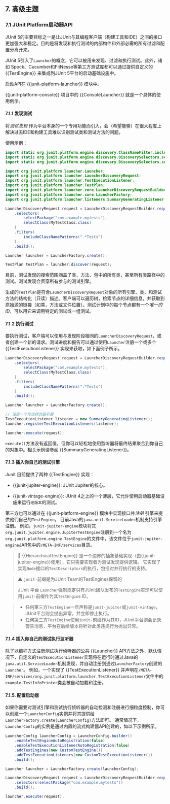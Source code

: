 ## 7. 高级主题

### 7.1 JUnit Platform启动器API
JUnit 5的主要目标之一是让JUnit与其编程客户端（构建工具和IDE）之间的接口更加强大和稳定。目的是将发现和执行测试的内部构件和外部必需的所有过滤和配置分离开来。

JUnit 5引入了`Launcher`的概念，它可以被用来发现、过滤和执行测试。此外，诸如 Spock、Cucumber和FitNesse等第三方测试库都可以通过提供自定义的 {{TestEngine}} 来集成到JUnit 5平台的启动基础设施中。

启动API在 {{junit-platform-launcher}} 模块中。 

{{junit-platform-console}} 项目中的 {{ConsoleLauncher}} 就是一个具体的使用例示。


#### 7.1.1 发现测试

将*测试发现* 作为平台本身的一个专用功能而引入，会（希望能够）在很大程度上解决过去IDE和构建工具难以识别测试类和测试方法的问题。

使用示例：

```java
import static org.junit.platform.engine.discovery.ClassNameFilter.includeClassNamePatterns;
import static org.junit.platform.engine.discovery.DiscoverySelectors.selectClass;
import static org.junit.platform.engine.discovery.DiscoverySelectors.selectPackage;

import org.junit.platform.launcher.Launcher;
import org.junit.platform.launcher.LauncherDiscoveryRequest;
import org.junit.platform.launcher.TestExecutionListener;
import org.junit.platform.launcher.TestPlan;
import org.junit.platform.launcher.core.LauncherDiscoveryRequestBuilder;
import org.junit.platform.launcher.core.LauncherFactory;
import org.junit.platform.launcher.listeners.SummaryGeneratingListener;
```

```java
LauncherDiscoveryRequest request = LauncherDiscoveryRequestBuilder.request()
    .selectors(
        selectPackage("com.example.mytests"),
        selectClass(MyTestClass.class)
    )
    .filters(
        includeClassNamePatterns(".*Tests")
    )
    .build();

Launcher launcher = LauncherFactory.create();

TestPlan testPlan = launcher.discover(request);
```


目前，测试发现的搜索范围涵盖了类、方法、包中的所有类，甚至所有类路径中的测试。测试发现会贯穿所有参与的测试引擎。

生成的`TestPlan`是符合`LauncherDiscoveryRequest`对象的所有引擎、类、和测试方法的结构化（只读）描述。客户端可以遍历树，检索节点的详细信息，并获取到原始源的链接（如类，方法或文件位置）。测试计划中的每个节点都有一个*唯一的ID*，可以用它来调用特定的测试或一组测试。


#### 7.1.2 执行测试
要执行测试，客户端可以使用与发现阶段相同的`LauncherDiscoveryRequest`，或者创建一个新的请求。测试进度和报告可以通过使用`Launcher`注册一个或多个 {{TestExecutionListener}} 实现来获取，如下面例子所示。


```java
LauncherDiscoveryRequest request = LauncherDiscoveryRequestBuilder.request()
    .selectors(
        selectPackage("com.example.mytests"),
        selectClass(MyTestClass.class)
    )
    .filters(
        includeClassNamePatterns(".*Tests")
    )
    .build();

Launcher launcher = LauncherFactory.create();

// 注册一个你选择的监听器
TestExecutionListener listener = new SummaryGeneratingListener();
launcher.registerTestExecutionListeners(listener);

launcher.execute(request);
```

`execute()`方法没有返回值，但你可以轻松地使用监听器将最终结果聚合到你自己的对象中。相关示例请参阅 {{SummaryGeneratingListener}}。


#### 7.1.3 插入你自己的测试引擎

Junit 目前提供了两种 {{TestEngine}} 实现：

- {{junit-jupiter-engine}}: JUnit Jupiter的核心。

- {{junit-vintage-engine}}: JUnit 4之上的一个薄层，它允许使用启动器基础设施来运行`老版本`的测试。


第三方也可以通过在 {{junit-platform-engine}} 模块中实现接口并*注册* 引擎来提供他们自己的`TestEngine`。 目前Java的`java.util.ServiceLoader`机制支持引擎注册。 例如，`junit-jupiter-engine`模块将其`org.junit.jupiter.engine.JupiterTestEngine`注册到一个名为`org.junit.platform.engine.TestEngine`的文件中，该文件位于`junit-jupiter-engine`JAR包中的`/META-INF/services`目录。


>📒 {{HierarchicalTestEngine}} 是一个边界的抽象基础实现（由{{junit-jupiter-engine}}使用），它只需要实现者为测试发现提供逻辑。 它实现了实现`Node`接口的`TestDescriptors`的执行，包括对并行执行的支持。

> ⚠️ `junit-`前缀是为JUnit Team的TestEngines保留的
>
>  JUnit 平台 `Launcher`强制规定只有JUnit团队发布的`TestEngine`实现可以使用`junit-`前缀作为其`TestEngine` ID。

> - 任何第三方`TestEngine`一旦声称是`junit-jupiter`或`junit-vintage`，JUnit平台则会抛出异常，并立即停止执行。
> - 任何第三方`TestEngine`使用`junit-`前缀作为其ID，JUnit平台则会记录警告消息，平台在后续版本将针对此类违规行为抛出异常。



#### 7.1.4 插入你自己的测试执行监听器
除了以编程方式注册测试执行侦听器的公共 {{Launcher}} API方法之外，默认情况下，自定义的`TestExecutionListener`实现将在运行时通过Java的`java.util.ServiceLoader`机制发现，并自动注册到通过`LauncherFactory`创建的`Launcher`。 例如，一个实现了 {{TestExecutionListener}} 并声明在`/META-INF/services/org.junit.platform.launcher.TestExecutionListener`文件中的`example.TestInfoPrinter`类会被自动加载和注册。

#### 7.1.5. 配置启动器
如果你需要对测试引擎和测试执行侦听器的自动检测和注册进行细粒度控制，你可以创建一个`LauncherConfig`实例并将其提供给`LauncherFactory.create(LauncherConfig)`方法即可。 通常情况下，`LauncherConfig`的实例是通过内置的流式构建器API创建的，如以下示例所示。

```java
LauncherConfig launcherConfig = LauncherConfig.builder()
    .enableTestEngineAutoRegistration(false)
    .enableTestExecutionListenerAutoRegistration(false)
    .addTestEngines(new CustomTestEngine())
    .addTestExecutionListeners(new CustomTestExecutionListener())
    .build();

Launcher launcher = LauncherFactory.create(launcherConfig);

LauncherDiscoveryRequest request = LauncherDiscoveryRequestBuilder.request()
    .selectors(selectPackage("com.example.mytests"))
    .build();

launcher.execute(request);
```

